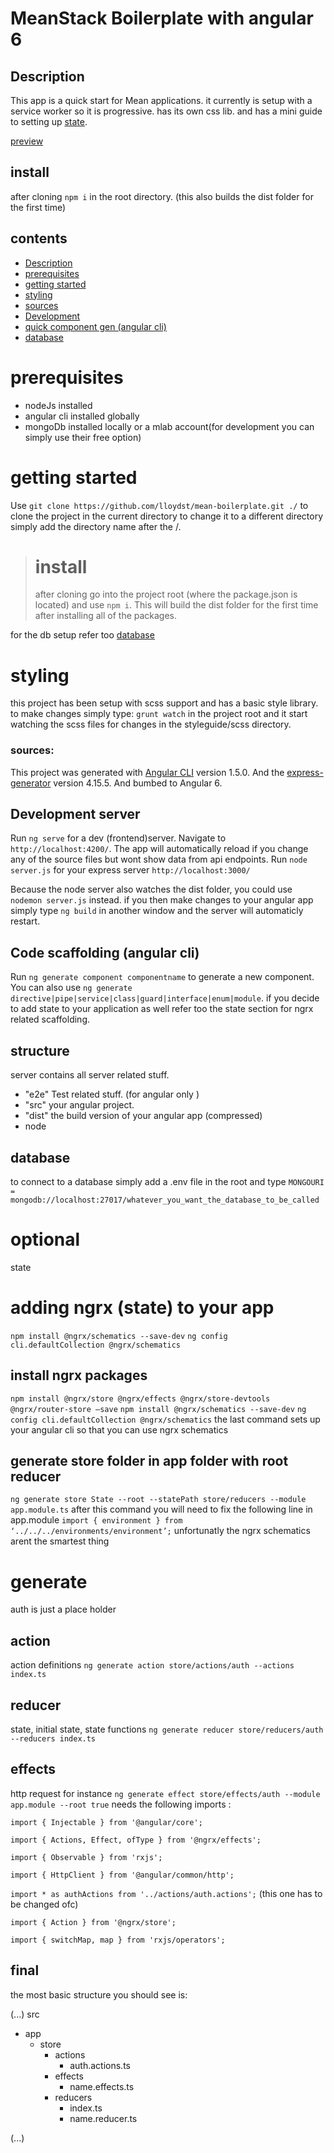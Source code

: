 # MeanStack Boilerplate with angular 6
## Description
This app is a quick start for Mean applications. it currently is setup with a service worker so it is progressive. has its own css lib.
and has a mini guide to setting up [state](#adding-ngrx-(state)-to-your-app).

[preview](https://boilerplate-preview.herokuapp.com/)
## install
after cloning `npm i` in the root directory.
(this also builds the dist folder for the first time)

## contents
 - [Description](#Description)
 - [prerequisites](#prerequisites)
 - [getting started](#getting-started)
 - [styling](#styling)
 - [sources](#sources)
 - [Development](#development)
 - [quick component gen (angular cli)](#Code-scaffolding-(angular-cli))
 - [database](#database)


# prerequisites
 - nodeJs installed
 - angular cli installed globally
 - mongoDb installed locally or a mlab account(for development you can simply use their free option)

# getting started
Use `git clone https://github.com/lloydst/mean-boilerplate.git ./` to clone the project in the current directory to change it to a different directory simply add the directory name after the /.
 >  # install
 > after cloning go into the project root (where the package.json is located) and use `npm i`. This will build the dist folder for the first time after installing all of the packages.

 for the db setup refer too [database](#database)

# styling
this project has been setup with scss support and has a basic style library. to make changes simply type: `grunt watch` in the project root and it start watching the scss files for changes in the styleguide/scss directory.

### sources:
This project was generated with [Angular CLI](https://github.com/angular/angular-cli) version 1.5.0.
And the [express-generator](https://github.com/expressjs/generator) version 4.15.5.
And bumbed to Angular 6.

## Development server

Run `ng serve` for a dev (frontend)server. Navigate to `http://localhost:4200/`. The app will automatically reload if you change any of the source files but wont show data from api endpoints.
Run `node server.js` for your express server `http://localhost:3000/`

Because the node server also watches the dist folder, you could use `nodemon server.js` instead. if you then make changes to your angular app simply type `ng build` in another window and the server will automaticly restart.


## Code scaffolding (angular cli)

Run `ng generate component componentname` to generate a new component. You can also use `ng generate directive|pipe|service|class|guard|interface|enum|module`. if you decide to add state to your application as well refer too the state section for ngrx related scaffolding.

## structure
server contains all server related stuff.
 - "e2e"  Test related stuff. (for angular only )
 - "src" your angular project.
 - "dist" the build version of your angular app (compressed)
 - node

## database
to connect to a database simply add a .env file in the root and type `MONGOURI = mongodb://localhost:27017/whatever_you_want_the_database_to_be_called` 

# optional
state

# adding ngrx (state) to your app
`npm install @ngrx/schematics --save-dev`
`ng config cli.defaultCollection @ngrx/schematics`
## install ngrx packages
`npm install @ngrx/store @ngrx/effects @ngrx/store-devtools @ngrx/router-store –save`
`npm install @ngrx/schematics --save-dev`
`ng config cli.defaultCollection @ngrx/schematics`
the last command sets up your angular cli so that you can use ngrx schematics

## generate store folder in app folder with root reducer
`ng generate store State --root --statePath store/reducers --module app.module.ts`
after this command you will need to fix the following line in app.module
`import { environment } from ‘../../../environments/environment’;`
unfortunatly the ngrx schematics arent the smartest thing
# generate
auth is just a place holder
## action
action definitions
`ng generate action store/actions/auth --actions index.ts`
## reducer
state, initial state, state functions
`ng generate reducer store/reducers/auth --reducers index.ts`
## effects
http request for instance
`ng generate effect store/effects/auth --module app.module --root true`
needs the following imports : 

`import { Injectable } from '@angular/core';`

`import { Actions, Effect, ofType } from '@ngrx/effects';`

`import { Observable } from 'rxjs';`

`import { HttpClient } from '@angular/common/http';`

`import * as authActions from '../actions/auth.actions';` (this one has to be changed ofc)

`import { Action } from '@ngrx/store';`

`import { switchMap, map } from 'rxjs/operators';`

## final

the most basic structure you should see is:

(...)
src
 - app
     - store
        - actions
             - auth.actions.ts
        - effects
             - name.effects.ts
        - reducers
             - index.ts
             - name.reducer.ts

(...)